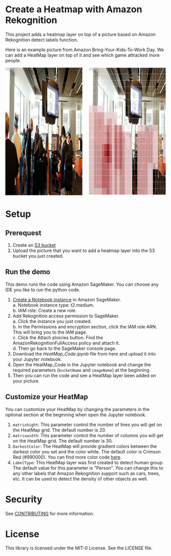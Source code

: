 # Create a Heatmap with Amazon Rekognition
This project adds a heatmap layer on top of a picture based on Amazon Rekognition detect labels function.

Here is an example picture from Amazon Bring-Your-Kids-To-Work Day. We can add a HeatMap layer on top of it and see which game attracked more people.

<img src="https://github.com/aws-samples/amazon-rekognition-heatmap/blob/main/Kids_day.jpeg" aligh="left" width=48% height="400" />        <img src="https://github.com/aws-samples/amazon-rekognition-heatmap/blob/main/Kid_Day_Result.png" align="right" width=48% height="400"/>


# Setup
## Prerequest
1. Create an [S3 bucket](https://docs.aws.amazon.com/AmazonS3/latest/user-guide/create-bucket.html)
2. Upload the picture that you want to add a heatmap layer into the S3 bucket you just created. 

## Run the demo
This demo runs the code using Amazon SageMaker. You can choose any IDE you like to run the python code. 
1. [Create a Notebook instance](https://docs.aws.amazon.com/sagemaker/latest/dg/howitworks-create-ws.html) in Amazon SageMaker.   
  a. Notebook instance type: t2.medium.    
  b. IAM role: Create a new role.    
2. Add Rekognition access permission to SageMaker.  
  a. Click the instance you just created.       
  b. In the Permissions and encryption section, click the IAM role ARN. This will bring you to the IAM page.    
  c. Click the Attach ploicies button. Find the AmazonRekognitionFullAccess policy and attach it.    
  d. Then go back to the SageMaker console page.     
3. Download the *HeatMap_Code.ipynb* file from here and upload it into your Jupyter notebook.
4. Open the HeatMap_Code in the Jupyter notebook and change the required parameters (```bucketName``` and ```imageName```) at the beginning.  
5. Then you can run the code and see a HeatMap layer been added on your picture.  

## Customize your HeatMap
You can customize your HeatMap by changing the parameters in the optional section at the beginning when open the Jupyter notebook.
1. ```matrixhight```: This parameter control the number of lines you will get on the HeatMap grid. The default number is 20.
2. ```matrixwidth```: This parameter control the number of columns you will get on the HeatMap grid. The default number is 30.
3. ```DarkestColor```: The HeatMap will provide gradient colors between the darkest color you set and the color white. The default color is Crimson Red (#990000). You can find more color code [here](https://htmlcolorcodes.com/).
4. ```LabelType```: This HeatMap layer was first created to detect human group. The default value for this parameter is "Person". You can change this to any other labels that Amazon Rekognition support such as cars, trees, etc. It can be used to detect the density of other objects as well.


# Security

See [CONTRIBUTING](CONTRIBUTING.md#security-issue-notifications) for more information.

# License

This library is licensed under the MIT-0 License. See the LICENSE file.

